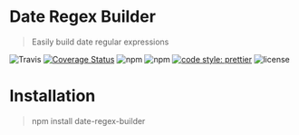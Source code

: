 # Date Regex Builder
> Easily build date regular expressions

![Travis](https://img.shields.io/travis/mattpjohnson/date-regex-builder.svg)
[![Coverage Status](https://coveralls.io/repos/github/mattpjohnson/date-regex-builder/badge.svg?branch=master)](https://coveralls.io/github/mattpjohnson/date-regex-builder?branch=master)
![npm](https://img.shields.io/npm/v/date-regex-builder.svg)
![npm](https://img.shields.io/npm/dm/date-regex-builder.svg)
[![code style: prettier](https://img.shields.io/badge/code_style-prettier-ff69b4.svg?style=flat-square)](https://github.com/prettier/prettier)
![license](https://img.shields.io/github/license/mattpjohnson/date-regex-builder.svg)

# Installation
> npm install date-regex-builder
